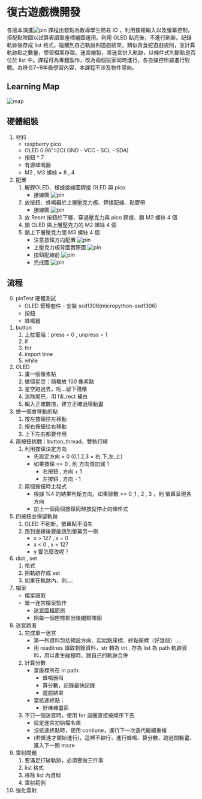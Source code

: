 # 復古遊戲機開發
各版本演進![pin](/media/00_versions.png)
課程出發點為教導學生簡易 IO ，利用按鈕輸入以及螢幕控制，搭配點陣圖以試算表讀取座標繪圖運用。利用 OLED 點亮後，不進行刷新。記錄軌跡後存成 list 格式，碰觸到自己軌跡則遊戲結束，類似貪食蛇遊戲規則，並計算軌跡點之數量，學習檔案存取。迷宮繪製，將迷宮併入軌跡，以條件式判斷點是否位於 list 中。課程可為專題製作，改為兩個玩家同時進行，各自操控所屬進行對戰。為符合7~9年級學習內容，本課程不涉及物件導向。
## Learning Map
 ![map](/media/MazeRunnerLearningMap.png)
## 硬體組裝
1. 材料
	+ raspberry pico 
	+ OLED 0.96":I2C( GND - VCC - SCL - SDA)
	+ 按鈕 * 7
	+ 有源蜂鳴器
	+ M2 , M3 螺絲 = 8 , 4
1. 配置
	1. 解銲OLED、根據接線圖銲接 OLED 與 pico
		+ 接線圖 ![pin](/media/01_oledVCC_GND_SDL_SDA.png)
	1. 放按鈕、蜂鳴器於上層壓克力板、銲接配線、貼膠帶
		+ 接線圖 ![pin](/media/02_button.png)
	1. 放 Reset 按鈕於下層、穿過壓克力與 pico 銲接、鎖 M2 螺絲 4 個
	1. 鎖 OLED 與上層壓克力的 M2 螺絲 4 個
	1. 鎖上下層壓克力間 M3 螺絲 4 個
		+ 注意按鈕方向配置 ![pin](/media/03_arr.jpeg)
		+ 上壓克力板背面實際圖 ![pin](/media/03_arrBack.jpeg)
		+ 按鈕配線前 ![pin](/media/04_oledOnBoard.jpeg)
		+ 完成圖 ![pin](/media/05_finish.jpeg)

## 流程
0. pinTest 硬體測試
	+ OLED 管理套件 - 安裝 ssd1306(micropython-ssd1306)
	+ 按鈕
	+ 蜂鳴器
1. button
	1. 上拉電阻：press = 0 , unpress = 1
	1. if 
	1. for
	1. import time
	1. while
1. OLED
	1. 畫一個像素點
	1. 做個星空：隨機放 100 像素點
	1. 星空跑過去，呃...留下殘像
	1. 消除尾巴，用 fill_rect 補白
	1. 輸入正確數值，建立正確過場動畫
1. 做一個會移動的點
	1. 按左按鈕往左移動
	1. 按右按鈕往右移動
	1. 上下左右都要作用
1. 兩按鈕挑戰：button_thread，雙執行緒
	1. 利用按鈕決定方向
		+ 先設定方向 = 0 (0,1,2,3 = 右,下,左,上)
		+ 如果按鈕 == 0 , 則 方向值加減 1
			+ 右按鈕 ,  方向 + 1
			+ 左按鈕 ,  方向 - 1
	2. 兩個按鈕時主程式
		+ 根據 %4 的結果判斷方向，如果餘數 == 0 ,1 , 2 , 3 ，則 螢幕呈現各方向
		+ 加上一個兩個按鈕同時按就停止的條件式
1. 四按鈕並保留軌跡
	1. OLED 不刷新，螢幕點不消失
	1. 跑到邊緣後要能跳到螢幕另一側
		+ x > 127 , x = 0
		+ x < 0 , x = 127
		+ y 要怎麼改呢？
1. dict , set
	1. 格式
	1. 把軌跡存成 set
	1. 如果在軌跡內，則....
1. 檔案
	+ 檔案讀取
	+ 單一迷宮檔案製作
		+ [迷宮圖檔範例](https://gg.gg/picocamp)
		+ 把每一個座標抓出後繪點陣圖
1. 迷宮跑者
	1. 完成單一迷宮
		+ 第一列資料包括預設方向、起始點座標、終點座標（好幾個）....
		+ 用 readlines 讀取剩餘資料，str 轉為 int , 存為 list 為 path 軌跡資料，用以產生碰撞時、跟自己的軌跡合併 
	1. 計算分數
		+ 當座標所在 in path:
			+ 蜂鳴器叫
			+ 算分數，記錄最快記錄
			+ 遊戲結束
		+ 當抵達終點：
			+ 好棒棒畫面
	1. 不只一個迷宮時，使用 for 迴圈直接按順序下去
		+ 設定迷宮初始檔名值
		+ 沒抵達終點時，使用 contiune，進行下一次迭代繼續重複
		+ (若抵達才開始進行)，這裡不縮行，進行蜂鳴、算分數、跑過關動畫、進入下一關 maze
1. 雷射問題
	1. 要滿足打破軌跡，必須要做三件事
	1. list 格式
	1. 移除 list 內資料
	1. 雷射範例
1. 強化雷射
